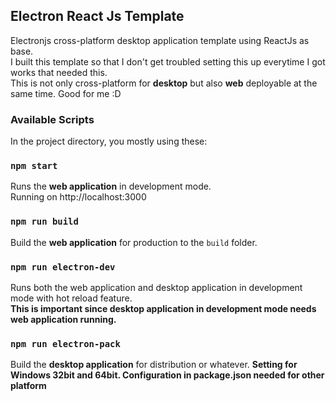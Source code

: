 ## Electron React Js Template
Electronjs cross-platform desktop application template using ReactJs as base.<br/>
I built this template so that I don't get troubled setting this up everytime I got works that needed this.<br/>
This is not only cross-platform for **desktop** but also **web** deployable at the same time. Good for me :D
### Available Scripts
In the project directory, you mostly using these:
### `npm start`
Runs the **web application** in development mode.<br/>
Running on http://localhost:3000
### `npm run build`
Build the **web application** for production to the `build` folder.
### `npm run electron-dev`
Runs both the web application and desktop application in development mode with hot reload feature.<br/>
**This is important since desktop application in development mode needs web application running.**
### `npm run electron-pack`
Build the **desktop application** for distribution or whatever.
**Setting for Windows 32bit and 64bit. Configuration in package.json needed for other platform**
